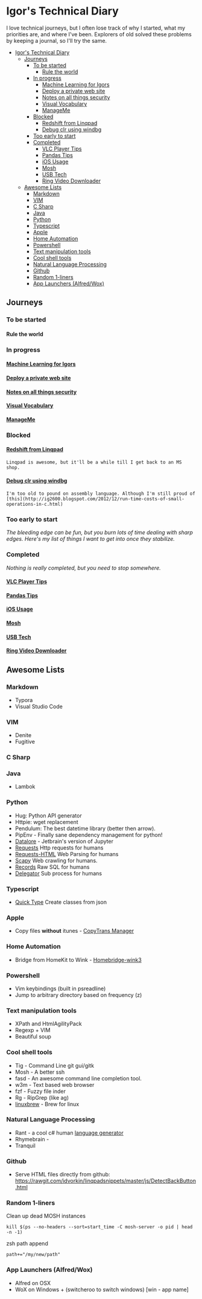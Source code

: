 # Igor's Technical Diary

I love technical journeys, but I often lose track of why I started, what my priorities are, and where I've been. Explorers of old solved these problems by keeping a journal, so I'll try the same.

<!-- vim-markdown-toc GFM -->

- [Igor's Technical Diary](#igors-technical-diary)
    - [Journeys](#journeys)
        - [To be started](#to-be-started)
            - [Rule the world](#rule-the-world)
        - [In progress](#in-progress)
            - [Machine Learning for Igors](#machine-learning-for-igors)
            - [Deploy a private web site](#deploy-a-private-web-site)
            - [Notes on all things security](#notes-on-all-things-security)
            - [Visual Vocabulary](#visual-vocabulary)
            - [ManageMe](#manageme)
        - [Blocked](#blocked)
            - [Redshift from Linqpad](#redshift-from-linqpad)
            - [Debug clr using windbg](#debug-clr-using-windbg)
        - [Too early to start](#too-early-to-start)
        - [Completed](#completed)
            - [VLC Player Tips](#vlc-player-tips)
            - [Pandas Tips](#pandas-tips)
            - [iOS Usage](#ios-usage)
            - [Mosh](#mosh)
            - [USB Tech](#usb-tech)
            - [Ring Video Downloader](#ring-video-downloader)
    - [Awesome Lists](#awesome-lists)
        - [Markdown](#markdown)
        - [VIM](#vim)
        - [C Sharp](#c-sharp)
        - [Java](#java)
        - [Python](#python)
        - [Typescript](#typescript)
        - [Apple](#apple)
        - [Home Automation](#home-automation)
        - [Powershell](#powershell)
        - [Text manipulation tools](#text-manipulation-tools)
        - [Cool shell tools](#cool-shell-tools)
        - [Natural Language Processing](#natural-language-processing)
        - [Github](#github)
        - [Random 1-liners](#random-1-liners)
        - [App Launchers (Alfred/Wox)](#app-launchers-alfredwox)

<!-- vim-markdown-toc -->

## Journeys

### To be started

#### Rule the world

### In progress

#### [Machine Learning for Igors](notes/machine-learning.md)

#### [Deploy a private web site](notes/private_web_site.md)

#### [Notes on all things security](notes/better-security-design.md)

#### [Visual Vocabulary](notes/visual-vocabulary.md)

#### [ManageMe](https://github.com/idvorkin/manage-me)

### Blocked

#### [Redshift from Linqpad](notes/linqpad_from_redshift.md)

    Linqpad is awesome, but it'll be a while till I get back to an MS shop.

#### [Debug clr using windbg](notes/windbg.md)

    I'm too old to pound on assembly language. Although I'm still proud of [this](http://ig2600.blogspot.com/2012/12/run-time-costs-of-small-operations-in-c.html)

### Too early to start

_The bleeding edge can be fun, but you burn lots of time dealing with sharp edges. Here's my list of things I want to get into once they stabilize._

### Completed

_Nothing is really completed, but you need to stop somewhere._

#### [VLC Player Tips](notes/vlc_player.md)

#### [Pandas Tips](notes/pandas-tutorial.md)

#### [iOS Usage](notes/ios.md)

#### [Mosh](notes/mosh.md)

#### [USB Tech](notes/usbtech.md)

#### [Ring Video Downloader](notes/ring-video-download.md)

## Awesome Lists

### Markdown

-   Typora
-   Visual Studio Code

### VIM

-   Denite
-   Fugitive

### C Sharp

### Java

-   Lambok

### Python

-   Hug: Python API generator
-   Httpie: wget replacement
-   Pendulum: The best datetime library (better then arrow).
-   PipEnv - Finally sane dependency management for python!
-   [Datalore](https://datalore.io/) - Jetbrain's version of Jupyter
-   [Requests](http://docs.python-requests.org/en/master/) Http requests for humans
-   [Requests-HTML](https://github.com/kennethreitz/requests-html) Web Parsing for humans
-   [Scapy](https://scrapy.org/) Web crawling for humans.
-   [Records](https://github.com/kennethreitz/records) Raw SQL for humans
-   [Delegator](https://github.com/kennethreitz/delegator.py) Sub process for humans

### Typescript

-   [Quick Type](https://quicktype.io/?l=cs&r=json2csharp) Create classes from json

### Apple

-   Copy files **without** itunes - [CopyTrans Manager](https://www.copytrans.net/copytransmanager/)

### Home Automation

-   Bridge from HomeKit to Wink - [Homebridge-wink3](https://github.com/sibartlett/homebridge-wink3)

### Powershell

-   Vim keybindings (built in psreadline)
-   Jump to arbitrary directory based on frequency (z)

### Text manipulation tools

-   XPath and HtmlAgilityPack
-   Regexp + VIM
-   Beautiful soup

### Cool shell tools

-   Tig - Command Line git gui/gitk
-   Mosh - A better ssh
-   fasd - An awesome command line completion tool.
-   w3m - Text based web browser
-   fzf - Fuzzy file inder
-   Rg - RipGrep (like ag)
-   [linuxbrew](http://linuxbrew.sh/) - Brew for linux

### Natural Language Processing

-   Rant - a cool c# human [language generator](http://berkin.me/rant/)
-   Rhymebrain -
-   Tranquil

### Github

-   Serve HTML files directly from github: https://rawgit.com/idvorkin/linqpadsnippets/master/js/DetectBackButton.html

### Random 1-liners

Clean up dead MOSH instances

    kill $(ps --no-headers --sort=start_time -C mosh-server -o pid | head -n -1)

zsh path append

    path+="/my/new/path"

### App Launchers (Alfred/Wox)

-   Alfred on OSX
-   WoX on Windows + (switcheroo to switch windows) [win - app name]
